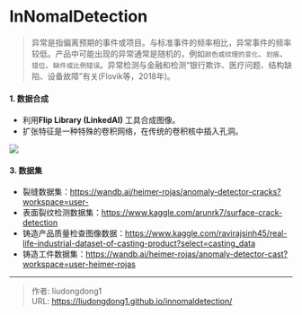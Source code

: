 # InNomalDetection


> 异常是指偏离预期的事件或项目。与标准事件的频率相比，异常事件的频率较低。产品中可能出现的异常通常是随机的，例如`颜色或纹理的变化`、`划痕`、`错位`、`缺件或比例错误`。异常检测与金融和检测“银行欺诈、医疗问题、结构缺陷、设备故障”有关(Flovik等，2018年)。

#### 1. 数据合成

- 利用**Flip Library (LinkedAI)** 工具合成图像。
- 扩张特征是一种特殊的卷积网络，在传统的卷积核中插入孔洞。

![](https://gitee.com/github-25970295/blogpictureV2/raw/master/20210514225317.png)

#### 3. 数据集

- 裂缝数据集：https://wandb.ai/heimer-rojas/anomaly-detector-cracks?workspace=user-
- 表面裂纹检测数据集：https://www.kaggle.com/arunrk7/surface-crack-detection
- 铸造产品质量检查图像数据：https://www.kaggle.com/ravirajsinh45/real-life-industrial-dataset-of-casting-product?select=casting_data
- 铸造工件数据集：https://wandb.ai/heimer-rojas/anomaly-detector-cast?workspace=user-heimer-rojas



---

> 作者: liudongdong1  
> URL: https://liudongdong1.github.io/innomaldetection/  

